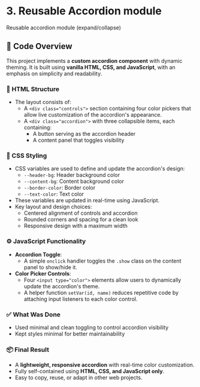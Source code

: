 # 3. Reusable Accordion module
Reusable accordion module (expand/collapse)

## 📄 Code Overview

This project implements a **custom accordion component** with dynamic theming. It is built using **vanilla HTML, CSS, and JavaScript**, with an emphasis on simplicity and readability.

### 🧱 HTML Structure

- The layout consists of:
  - A `<div class="controls">` section containing four color pickers that allow live customization of the accordion's appearance.
  - A `<div class="accordion">` with three collapsible items, each containing:
    - A button serving as the accordion header
    - A content panel that toggles visibility

### 🎨 CSS Styling

- CSS variables are used to define and update the accordion's design:
  - `--header-bg`: Header background color
  - `--content-bg`: Content background color
  - `--border-color`: Border color
  - `--text-color`: Text color
- These variables are updated in real-time using JavaScript.
- Key layout and design choices:
  - Centered alignment of controls and accordion
  - Rounded corners and spacing for a clean look
  - Responsive design with a maximum width

### ⚙️ JavaScript Functionality

- **Accordion Toggle**:
  - A simple `onclick` handler toggles the `.show` class on the content panel to show/hide it.
- **Color Picker Controls**:
  - Four `<input type="color">` elements allow users to dynamically update the accordion's theme.
  - A helper function `setVar(id, name)` reduces repetitive code by attaching input listeners to each color control.

### ✅ What Was Done
  - Used minimal and clean toggling to control accordion visibility
  - Kept styles minimal for better maintainability

### 📦 Final Result

- A **lightweight, responsive accordion** with real-time color customization.
- Fully self-contained using **HTML, CSS, and JavaScript only**.
- Easy to copy, reuse, or adapt in other web projects.
